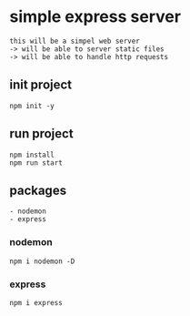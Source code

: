 # simple express server

```
this will be a simpel web server
-> will be able to server static files
-> will be able to handle http requests
```

## init project

    npm init -y

## run project

    npm install
    npm run start

## packages

    - nodemon
    - express

### nodemon

    npm i nodemon -D

### express

    npm i express
